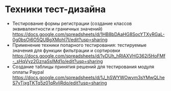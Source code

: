 # Техники тест-дизайна

- Тестирование формы регистрации (создание классов эквивалентности и граничных значений) https://docs.google.com/spreadsheets/d/1HB8bDAaHG8SocYTXyRGaL-0g0bsOj6O5QUBgXMohI7I/edit?usp=sharing
- Применение техники попарного тестирования: тестируемые значения для функции фильтрации и сортировки https://docs.google.com/spreadsheets/d/1yDUh_hRlAXVHG362i5HoFMf-_sHqVyz2GznaSsIMd1o/edit?usp=sharing
- Создание таблицы принятия решений для тестирования модуля оплаты Paypal https://docs.google.com/spreadsheets/d/1J_hSWYWOwvm3sYMwQLheS7yTjxgTKTq5z01qRvljRdo/edit?usp=sharing
